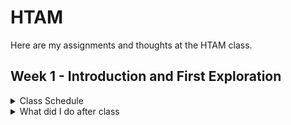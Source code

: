 # HTAM
Here are my assignments and thoughts at the HTAM class. 

## Week 1 - Introduction and First Exploration
<details>
  <summary>Class Schedule</summary>
  
 1. Lecture introducing Fab Labs, personal digital fabrication, sustainable by design, and open-source hardware.  
 2. Explanation of documentation practices using GitHub in a “journal style.”  
 3. Hands-on activity: each pair of students will perform a 3D scan of an everyday object.  
 4. Deliverables: read a selected book chapter, open a GitHub repository, and publish the first journal entry with scans, photos, and reflections.
  
</details>
<details>
  <summary>What did I do after class</summary>
 
 1. I read the [Sustainable By Design chapter 6](https://pages.github.com/(https://github.com/alice-xiyan/HTAM/blob/main/0916%EF%BD%9CSustainable%20By%20Design%20chapter%206.pdf)) and wrote some [notes](https://github.com/alice-xiyan/HTAM/blob/main/0916%EF%BD%9CReading%20notes.md).  
 2. I signed up for a Github account and posted my first file by learning [official guidance](https://docs.github.com/zh/get-started) (really helpful and easy to understand)  
 3. [0921｜First First attempt at 3D scanning](https://github.com/alice-xiyan/HTAM/blob/main/0921%EF%BD%9CFirst%20First%20attempt%20at%203D%20scanning)
  
</details>
